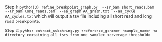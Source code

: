 Step 1: ```python(3) refine_breakpoint_graph.py 
        --sr_bam short_reads.bam 
        --lr_bam long_reads.bam 
        --aa_graph AA_graph.txt 
        --aa_cycle AA_cycles.txt```
        which will output a tsv file including all short read and long read breakpoints.

Step 2: ```python extract_substring.py <reference_genome> <sample_name> <a directory containing all tsvs from one sample> <coverage threshold>```
